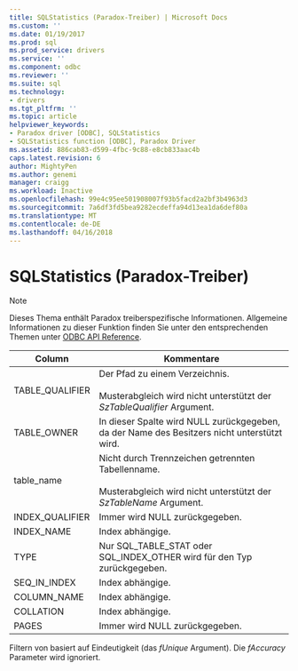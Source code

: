 ```yaml
---
title: SQLStatistics (Paradox-Treiber) | Microsoft Docs
ms.custom: ''
ms.date: 01/19/2017
ms.prod: sql
ms.prod_service: drivers
ms.service: ''
ms.component: odbc
ms.reviewer: ''
ms.suite: sql
ms.technology:
- drivers
ms.tgt_pltfrm: ''
ms.topic: article
helpviewer_keywords:
- Paradox driver [ODBC], SQLStatistics
- SQLStatistics function [ODBC], Paradox Driver
ms.assetid: 886cab83-d599-4fbc-9c88-e8cb833aac4b
caps.latest.revision: 6
author: MightyPen
ms.author: genemi
manager: craigg
ms.workload: Inactive
ms.openlocfilehash: 99e4c95ee501908007f93b5facd2a2bf3b4963d3
ms.sourcegitcommit: 7a6df3fd5bea9282ecdeffa94d13ea1da6def80a
ms.translationtype: MT
ms.contentlocale: de-DE
ms.lasthandoff: 04/16/2018
---
```

# <a name="sqlstatistics-paradox-driver"></a>SQLStatistics (Paradox-Treiber)
> [!NOTE]  
>  Dieses Thema enthält Paradox treiberspezifische Informationen. Allgemeine Informationen zu dieser Funktion finden Sie unter den entsprechenden Themen unter [ODBC API Reference](../../odbc/reference/syntax/odbc-api-reference.md).  
  
|Column|Kommentare|  
|------------|--------------|  
|TABLE_QUALIFIER|Der Pfad zu einem Verzeichnis.<br /><br /> Musterabgleich wird nicht unterstützt der *SzTableQualifier* Argument.|  
|TABLE_OWNER|In dieser Spalte wird NULL zurückgegeben, da der Name des Besitzers nicht unterstützt wird.|  
|table_name|Nicht durch Trennzeichen getrennten Tabellenname.<br /><br /> Musterabgleich wird nicht unterstützt der *SzTableName* Argument.|  
|INDEX_QUALIFIER|Immer wird NULL zurückgegeben.|  
|INDEX_NAME|Index abhängige.|  
|TYPE|Nur SQL_TABLE_STAT oder SQL_INDEX_OTHER wird für den Typ zurückgegeben.|  
|SEQ_IN_INDEX|Index abhängige.|  
|COLUMN_NAME|Index abhängige.|  
|COLLATION|Index abhängige.|  
|PAGES|Immer wird NULL zurückgegeben.|  
  
 Filtern von basiert auf Eindeutigkeit (das *fUnique* Argument). Die *fAccuracy* Parameter wird ignoriert.
